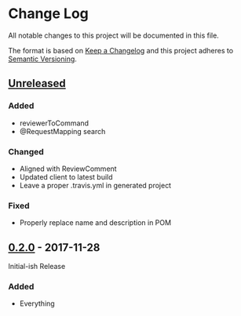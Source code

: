 # Change Log

All notable changes to this project will be documented in this file.

The format is based on [Keep a Changelog](http://keepachangelog.com/)
and this project adheres to [Semantic Versioning](http://semver.org/).

## [Unreleased][]

[Unreleased]: https://github.com/atomist/spring-automation/compare/0.2.0...HEAD

### Added

-   reviewerToCommand
-   @RequestMapping search

### Changed

-   Aligned with ReviewComment
-   Updated client to latest build
-   Leave a proper .travis.yml in generated project

### Fixed

-   Properly replace name and description in POM

## [0.2.0][] - 2017-11-28

[0.2.0]: https://github.com/atomist/spring-automation/tree/0.2.0

Initial-ish Release

### Added

-   Everything
